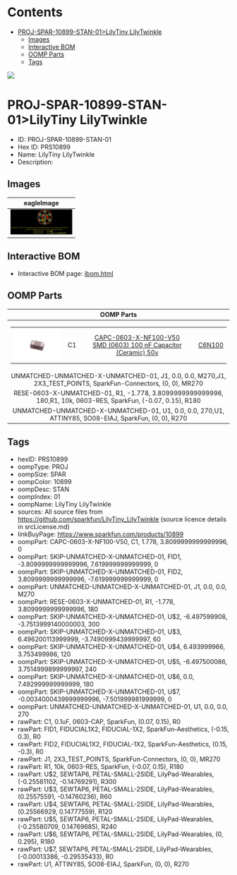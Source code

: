 



Contents
========

* [PROJ-SPAR-10899-STAN-01>LilyTiny LilyTwinkle](#proj-spar-10899-stan-01lilytiny-lilytwinkle)
	* [Images](#images)
	* [Interactive BOM](#interactive-bom)
	* [OOMP Parts](#oomp-parts)
	* [Tags](#tags)
  
![][im]
# PROJ-SPAR-10899-STAN-01>LilyTiny LilyTwinkle

- ID: PROJ-SPAR-10899-STAN-01
- Hex ID: PRS10899
- Name: LilyTiny LilyTwinkle
- Description: 

## Images
  
  

|eagleImage|
| :---: |
|[![eagleImage](eagleImage_140.png)](eagleImage_600.png)|

## Interactive BOM

- Interactive BOM page: [ibom.html](kicad/bom/ibom.html)

## OOMP Parts
  

|OOMP Parts|
| :---: |
|<table><tr><td>![CAPC-0603-X-NF100-V50](https://raw.githubusercontent.com/oomlout/oomlout_OOMP_parts/main/CAPC-0603-X-NF100-V50/image_140.jpg)</td><td> C1</td><td>[CAPC-0603-X-NF100-V50<br>SMD (0603) 100 nF Capacitor (Ceramic) 50v](https://github.com/oomlout/oomlout_OOMP_parts/tree/main/CAPC-0603-X-NF100-V50/)</td><td>[C6N100](https://github.com/oomlout/oomlout_OOMP_parts/tree/main/CAPC-0603-X-NF100-V50/)</td></tr></table>|
|UNMATCHED-UNMATCHED-X-UNMATCHED-01, J1, 0.0, 0.0, M270,J1, 2X3_TEST_POINTS, SparkFun-Connectors, (0, 0), MR270|
|RESE-0603-X-UNMATCHED-01, R1, -1.778, 3.8099999999999996, 180,R1, 10k, 0603-RES, SparkFun, (-0.07, 0.15), R180|
|UNMATCHED-UNMATCHED-X-UNMATCHED-01, U1, 0.0, 0.0, 270,U1, ATTINY85, SO08-EIAJ, SparkFun, (0, 0), R270|

## Tags

- hexID: PRS10899
- oompType: PROJ
- oompSize: SPAR
- oompColor: 10899
- oompDesc: STAN
- oompIndex: 01
- oompName: LilyTiny LilyTwinkle
- sources: All source files from https://github.com/sparkfun/LilyTiny_LilyTwinkle (source licence details in srcLicense.md)
- linkBuyPage: https://www.sparkfun.com/products/10899
- oompPart: CAPC-0603-X-NF100-V50, C1, 1.778, 3.8099999999999996, 0
- oompPart: SKIP-UNMATCHED-X-UNMATCHED-01, FID1, -3.8099999999999996, 7.619999999999999, 0
- oompPart: SKIP-UNMATCHED-X-UNMATCHED-01, FID2, 3.8099999999999996, -7.619999999999999, 0
- oompPart: UNMATCHED-UNMATCHED-X-UNMATCHED-01, J1, 0.0, 0.0, M270
- oompPart: RESE-0603-X-UNMATCHED-01, R1, -1.778, 3.8099999999999996, 180
- oompPart: SKIP-UNMATCHED-X-UNMATCHED-01, U$2, -6.497599908, -3.7513999140000003, 300
- oompPart: SKIP-UNMATCHED-X-UNMATCHED-01, U$3, 6.496200113999999, -3.7490999439999997, 60
- oompPart: SKIP-UNMATCHED-X-UNMATCHED-01, U$4, 6.493999966, 3.753499986, 120
- oompPart: SKIP-UNMATCHED-X-UNMATCHED-01, U$5, -6.497500086, 3.7514999899999997, 240
- oompPart: SKIP-UNMATCHED-X-UNMATCHED-01, U$6, 0.0, 7.492999999999999, 180
- oompPart: SKIP-UNMATCHED-X-UNMATCHED-01, U$7, -0.0034000439999999996, -7.501999981999999, 0
- oompPart: UNMATCHED-UNMATCHED-X-UNMATCHED-01, U1, 0.0, 0.0, 270
- rawPart: C1, 0.1uF, 0603-CAP, SparkFun, (0.07, 0.15), R0
- rawPart: FID1, FIDUCIAL1X2, FIDUCIAL-1X2, SparkFun-Aesthetics, (-0.15, 0.3), R0
- rawPart: FID2, FIDUCIAL1X2, FIDUCIAL-1X2, SparkFun-Aesthetics, (0.15, -0.3), R0
- rawPart: J1, 2X3_TEST_POINTS, SparkFun-Connectors, (0, 0), MR270
- rawPart: R1, 10k, 0603-RES, SparkFun, (-0.07, 0.15), R180
- rawPart: U$2, SEWTAP6, PETAL-SMALL-2SIDE, LilyPad-Wearables, (-0.25581102, -0.14769291), R300
- rawPart: U$3, SEWTAP6, PETAL-SMALL-2SIDE, LilyPad-Wearables, (0.25575591, -0.14760236), R60
- rawPart: U$4, SEWTAP6, PETAL-SMALL-2SIDE, LilyPad-Wearables, (0.25566929, 0.14777559), R120
- rawPart: U$5, SEWTAP6, PETAL-SMALL-2SIDE, LilyPad-Wearables, (-0.25580709, 0.14769685), R240
- rawPart: U$6, SEWTAP6, PETAL-SMALL-2SIDE, LilyPad-Wearables, (0, 0.295), R180
- rawPart: U$7, SEWTAP6, PETAL-SMALL-2SIDE, LilyPad-Wearables, (-0.00013386, -0.29535433), R0
- rawPart: U1, ATTINY85, SO08-EIAJ, SparkFun, (0, 0), R270



[im]: eagleImage_450.png
